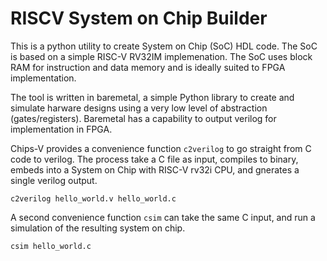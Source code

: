 # RISCV System on Chip Builder

This is a python utility to create System on Chip (SoC) HDL code. The SoC is based on a simple RISC-V RV32IM implemenation. The SoC uses block RAM for instruction and data memory and is ideally suited to FPGA implementation. 

The tool is written in baremetal, a simple Python library to create and simulate harware designs using a very low level of abstraction (gates/registers). Baremetal has a capability to output verilog for implementation in FPGA.


Chips-V provides a convenience function `c2verilog` to go straight from C code to verilog. The process take a C file as input, compiles to binary, embeds into a System on Chip with RISC-V rv32i CPU, and gnerates a single verilog output.

```
c2verilog hello_world.v hello_world.c

```

A second convenience function `csim` can take the same C input, and run a simulation of the resulting system on chip.

```
csim hello_world.c

```
